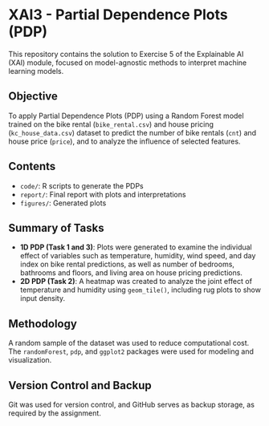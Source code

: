 # XAI3 - Partial Dependence Plots (PDP)

This repository contains the solution to Exercise 5 of the Explainable AI (XAI) module, focused on model-agnostic methods to interpret machine learning models.

## Objective

To apply Partial Dependence Plots (PDP) using a Random Forest model trained on the bike rental (`bike_rental.csv`) and house pricing (`kc_house_data.csv`) dataset to predict the number of bike rentals (`cnt`) and house price (`price`), and to analyze the influence of selected features.

## Contents

- `code/`: R scripts to generate the PDPs
- `report/`: Final report with plots and interpretations
- `figures/`: Generated plots

## Summary of Tasks

- **1D PDP (Task 1 and 3)**: Plots were generated to examine the individual effect of variables such as temperature, humidity, wind speed, and day index on bike rental predictions, as well as number of bedrooms, bathrooms and floors, and living area on house pricing predictions.
- **2D PDP (Task 2)**: A heatmap was created to analyze the joint effect of temperature and humidity using `geom_tile()`, including rug plots to show input density.


## Methodology

A random sample of the dataset was used to reduce computational cost. The `randomForest`, `pdp`, and `ggplot2` packages were used for modeling and visualization.

## Version Control and Backup

Git was used for version control, and GitHub serves as backup storage, as required by the assignment.
